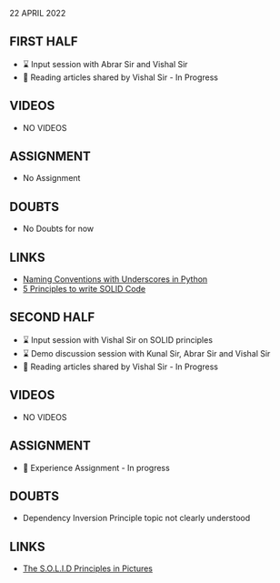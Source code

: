 22 	APRIL 2022

## FIRST HALF

- ⌛ Input session with Abrar Sir and Vishal Sir
- 🚧 Reading articles shared by Vishal Sir - In Progress

## VIDEOS

- NO VIDEOS

## ASSIGNMENT 

- No Assignment

## DOUBTS

- No Doubts for now

## LINKS

- [Naming Conventions with Underscores in Python](https://medium.com/python-features/naming-conventions-with-underscores-in-python-791251ac7097)
- [5 Principles to write SOLID Code](https://towardsdatascience.com/5-principles-to-write-solid-code-examples-in-python-9062272e6bdc)

## SECOND HALF

- ⌛ Input session with Vishal Sir on SOLID principles
- ⌛ Demo discussion session with Kunal Sir, Abrar Sir and Vishal Sir
- 🚧 Reading articles shared by Vishal Sir - In Progress

## VIDEOS

- NO VIDEOS

## ASSIGNMENT

- 🚧 Experience Assignment - In progress

## DOUBTS 

- Dependency Inversion Principle topic not clearly understood


## LINKS

- [The S.O.L.I.D Principles in Pictures](https://medium.com/backticks-tildes/the-s-o-l-i-d-principles-in-pictures-b34ce2f1e898)
